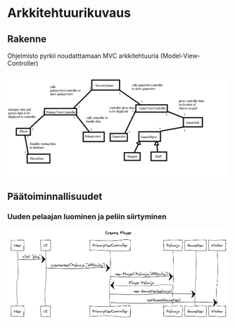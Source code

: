 # Arkkitehtuurikuvaus

## Rakenne
Ohjelmisto pyrkii noudatttamaan MVC arkkitehtuuria (Model-View-Controller)

![kuva rakenteesta](https://github.com/MiikaProject/ot-harjoitustyo/blob/master/GroceryGame/dokumentointi/kuvat/arkkitehtuuri.png)


## Päätoiminnallisuudet

### Uuden pelaajan luominen ja peliin siirtyminen
![kuva pelaajan luomisesta](https://github.com/MiikaProject/ot-harjoitustyo/blob/master/GroceryGame/dokumentointi/kuvat/sekvenssikaavio.png)

